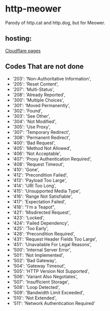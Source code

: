 # http-meower

Parody of http.cat and http.dog, but for Meower.

## hosting:

[Cloudflare pages](https://pages.cloudflare.com/)

## Codes That are not done

- '203': 'Non-Authoritative Information',
- '205': 'Reset Content',
- '207': 'Multi-Status',
- '208': 'Already Reported',
- '300': 'Multiple Choices',
- '301': 'Moved Permanently',
- '302': 'Found',
- '303': 'See Other',
- '304': 'Not Modified',
- '305': 'Use Proxy',
- '307': 'Temporary Redirect',
- '308': 'Permanent Redirect',
- '400': 'Bad Request',
- '405': 'Method Not Allowed',
- '406': 'Not Acceptable',
- '407': 'Proxy Authentication Required',
- '408': 'Request Timeout',
- '410': 'Gone',
- '412': 'Precondition Failed',
- '413': 'Payload Too Large',
- '414': 'URI Too Long',
- '415': 'Unsupported Media Type',
- '416': 'Range Not Satisfiable',
- '417': 'Expectation Failed',
- '418': "I'm a Teapot",
- '421': 'Misdirected Request',
- '423': 'Locked',
- '424': 'Failed Dependency',
- '425': 'Too Early',
- '428': 'Precondition Required',
- '431': 'Request Header Fields Too Large',
- '451': 'Unavailable For Legal Reasons',
- '500': 'Internal Server Error',
- '501': 'Not Implemented',
- '502': 'Bad Gateway',
- '504': 'Gateway Timeout',
- '505': 'HTTP Version Not Supported',
- '506': 'Variant Also Negotiates',
- '507': 'Insufficient Storage',
- '508': 'Loop Detected',
- '509': 'Bandwidth Limit Exceeded',
- '510': 'Not Extended',
- '511': 'Network Authentication Required'
